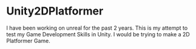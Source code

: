 # Unity2DPlatformer
I have been working on unreal for the past 2 years. This is my attempt to test my Game Development Skills in Unity. I would be trying to make a 2D Platformer Game. 
